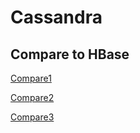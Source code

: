 # Cassandra
## Compare to HBase

[Compare1](http://www.infoworld.com/article/2610656/database/big-data-showdown--cassandra-vs--hbase.html?page=2)

[Compare2](https://www.quora.com/Why-would-someone-use-cassandra-over-hbase)

[Compare3](https://www.qubole.com/blog/big-data/cassandra-vs-hadoop/)
